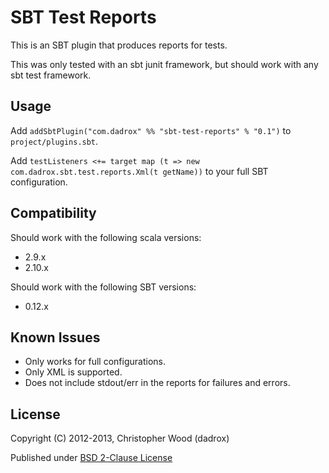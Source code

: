 # SBT Test Reports

This is an SBT plugin that produces reports for tests.

This was only tested with an sbt junit framework, but should work with any sbt test framework.

## Usage

Add `addSbtPlugin("com.dadrox" %% "sbt-test-reports" % "0.1")` to `project/plugins.sbt`.

Add `testListeners <+= target map (t => new com.dadrox.sbt.test.reports.Xml(t getName))` to your full SBT configuration.

## Compatibility

Should work with the following scala versions:

 * 2.9.x
 * 2.10.x
 
Should work with the following SBT versions:

 * 0.12.x

## Known Issues

 * Only works for full configurations.
 * Only XML is supported.
 * Does not include stdout/err in the reports for failures and errors.

## License

Copyright (C) 2012-2013, Christopher Wood (dadrox)

Published under [BSD 2-Clause License](http://opensource.org/licenses/BSD-2-Clause)
